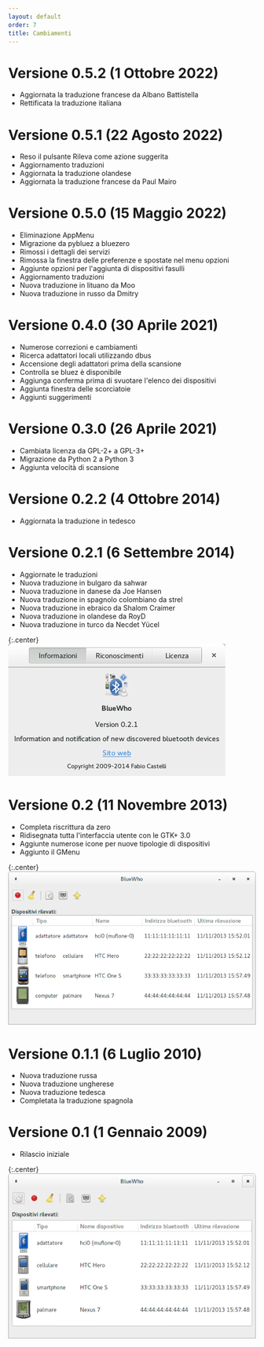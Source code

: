 ```yaml
---
layout: default
order: 7
title: Cambiamenti
---
```

# Versione 0.5.2 (1 Ottobre 2022)

* Aggiornata la traduzione francese da Albano Battistella
* Rettificata la traduzione italiana

# Versione 0.5.1 (22 Agosto 2022)

* Reso il pulsante Rileva come azione suggerita
* Aggiornamento traduzioni
* Aggiornata la traduzione olandese
* Aggiornata la traduzione francese da Paul Mairo

# Versione 0.5.0 (15 Maggio 2022)

* Eliminazione AppMenu
* Migrazione da pybluez a bluezero
* Rimossi i dettagli dei servizi
* Rimossa la finestra delle preferenze e spostate nel menu opzioni
* Aggiunte opzioni per l'aggiunta di dispositivi fasulli
* Aggiornamento traduzioni
* Nuova traduzione in lituano da Moo
* Nuova traduzione in russo da Dmitry

# Versione 0.4.0 (30 Aprile 2021)

* Numerose correzioni e cambiamenti
* Ricerca adattatori locali utilizzando dbus
* Accensione degli adattatori prima della scansione
* Controlla se bluez è disponibile
* Aggiunga conferma prima di svuotare l'elenco dei dispositivi
* Aggiunta finestra delle scorciatoie
* Aggiunti suggerimenti

# Versione 0.3.0 (26 Aprile 2021)

* Cambiata licenza da GPL-2+ a GPL-3+
* Migrazione da Python 2 a Python 3
* Aggiunta velocità di scansione

# Versione 0.2.2 (4 Ottobre 2014)

* Aggiornata la traduzione in tedesco

# Versione 0.2.1 (6 Settembre 2014)

* Aggiornate le traduzioni
* Nuova traduzione in bulgaro da sahwar
* Nuova traduzione in danese da Joe Hansen
* Nuova traduzione in spagnolo colombiano da strel
* Nuova traduzione in ebraico da Shalom Craimer
* Nuova traduzione in olandese da RoyD
* Nuova traduzione in turco da Necdet Yücel

{:.center}
![Finestra informazioni di BlueWho 0.2.1](/resources/bluewho/archive/v0.2.1/italian/about.png)

# Versione 0.2 (11 Novembre 2013)

* Completa riscrittura da zero
* Ridisegnata tutta l'interfaccia utente con le GTK+ 3.0
* Aggiunte numerose icone per nuove tipologie di dispositivi
* Aggiunto il GMenu

{:.center}
![Finestra principale di BlueWho 0.2](/resources/bluewho/archive/v0.2/italian/main.png)

# Versione 0.1.1 (6 Luglio 2010)

* Nuova traduzione russa
* Nuova traduzione ungherese
* Nuova traduzione tedesca
* Completata la traduzione spagnola

# Versione 0.1 (1 Gennaio 2009)

* Rilascio iniziale

{:.center}
![Finestra principale di BlueWho 0.1](/resources/bluewho/archive/v0.1/italian/main.png)